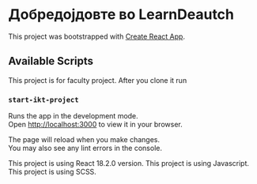 # Добредојдовте во LearnDeautch 

This project was bootstrapped with [Create React App](https://github.com/facebook/create-react-app).

## Available Scripts

This project is for faculty project.
After you clone it run

### `start-ikt-project`

Runs the app in the development mode.\
Open [http://localhost:3000](http://localhost:3000) to view it in your browser.

The page will reload when you make changes.\
You may also see any lint errors in the console.

This project is using React 18.2.0 version.
This project is using Javascript.
This project is using SCSS.



